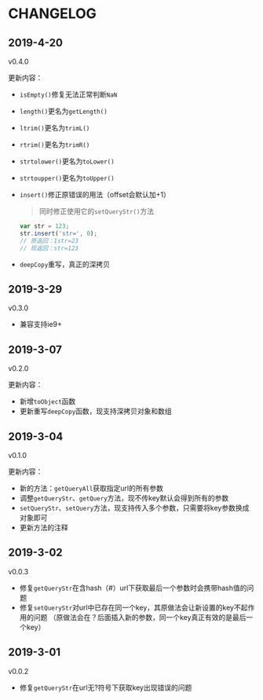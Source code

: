 
# CHANGELOG

## 2019-4-20

v0.4.0

更新内容：
- `isEmpty()`修复无法正常判断`NaN`
- `length()`更名为`getLength()`
- `ltrim()`更名为`trimL()`
- `rtrim()`更名为`trimR()`
- `strtolower()`更名为`toLower()`
- `strtoupper()`更名为`toUpper()`
- `insert()`修正原错误的用法（offset会默认加+1）

    > 同时修正使用它的`setQueryStr()`方法

    ```js
    var str = 123;
    str.insert('str=', 0);
    // 原返回：1str=23
    // 现返回：str=123
    ```

- `deepCopy`重写，真正的深拷贝


## 2019-3-29

v0.3.0

- 兼容支持ie9+


## 2019-3-07

v0.2.0

更新内容：
- 新增`toObject`函数
- 更新重写`deepCopy`函数，现支持深拷贝对象和数组


## 2019-3-04

v0.1.0

更新内容：
- 新的方法：`getQueryAll`获取指定url的所有参数
- 调整`getQueryStr`、`getQuery`方法，现不传key默认会得到所有的参数
- `setQueryStr`、`setQuery`方法，现支持传入多个参数，只需要将key参数换成对象即可
- 更新方法的注释


## 2019-3-02

v0.0.3

- 修复`getQueryStr`在含hash（#）url下获取最后一个参数时会携带hash值的问题
- 修复`setQueryStr`对url中已存在同一个key，其原做法会让新设置的key不起作用的问题
  （原做法会在？后面插入新的参数，同一个key真正有效的是最后一个key）


## 2019-3-01

v0.0.2

- 修复`getQueryStr`在url无?符号下获取key出现错误的问题